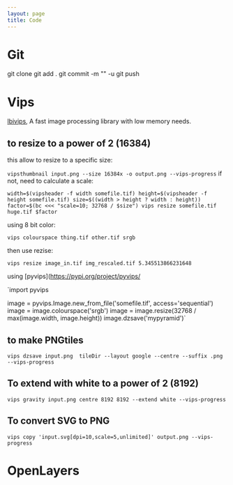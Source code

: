 ```yaml
---
layout: page
title: Code
---
```


# Git

  git clone
  git add .
  git commit -m ""
  -u
  git push

# Vips

[lbivips](https://www.libvips.org/), A fast image processing library with low memory needs.

## to resize to a power of 2 (16384)

this allow to resize to a specific size:

`vipsthumbnail input.png --size 16384x -o output.png --vips-progress`
if not, need to calculate a scale:

`width=$(vipsheader -f width somefile.tif)
height=$(vipsheader -f height somefile.tif)
size=$((width > height ? width : height))
factor=$(bc <<< "scale=10; 32768 / $size")
vips resize somefile.tif huge.tif $factor`


using 8 bit color:

`vips colourspace thing.tif other.tif srgb`

then use rezise:

`vips resize image_in.tif img_rescaled.tif 5.345513866231648`

using [pyvips](https://pypi.org/project/pyvips/

`import pyvips

image = pyvips.Image.new_from_file('somefile.tif', access='sequential')
image = image.colourspace('srgb')
image = image.resize(32768 / max(image.width, image.height))
image.dzsave('mypyramid')`

## to make PNGtiles

`vips dzsave input.png  tileDir --layout google --centre --suffix .png --vips-progress`

## To extend with white to a power of 2 (8192)

`vips gravity input.png centre 8192 8192 --extend white --vips-progress`

## To convert SVG to PNG

`vips copy 'input.svg[dpi=10,scale=5,unlimited]' output.png --vips-progress`

# OpenLayers
